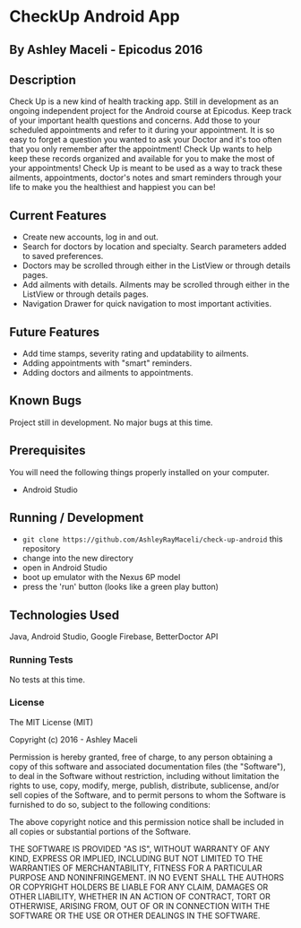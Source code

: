 # CheckUp Android App
## By Ashley Maceli - Epicodus 2016

## Description

Check Up is a new kind of health tracking app. Still in development as an ongoing independent project for the Android course at Epicodus. Keep track of your important health questions and concerns. Add those to your scheduled appointments and refer to it during your appointment. It is so easy to forget a question you wanted to ask your Doctor and it's too often that you only remember after the appointment! Check Up wants to help keep these records organized and available for you to make the most of your appointments! Check Up is meant to be used as a way to track these ailments, appointments, doctor's notes and smart reminders through your life to make you the healthiest and happiest you can be!

## Current Features
* Create new accounts, log in and out.
* Search for doctors by location and specialty. Search parameters added to saved preferences.
* Doctors may be scrolled through either in the ListView or through details pages.
* Add ailments with details. Ailments may be scrolled through either in the ListView or through details pages.
* Navigation Drawer for quick navigation to most important activities.

## Future Features

* Add time stamps, severity rating and updatability to ailments.
* Adding appointments with "smart" reminders.
* Adding doctors and ailments to appointments.

## Known Bugs

Project still in development. No major bugs at this time.

## Prerequisites

You will need the following things properly installed on your computer.

* Android Studio

## Running / Development

* `git clone https://github.com/AshleyRayMaceli/check-up-android` this repository
* change into the new directory
* open in Android Studio
* boot up emulator with the Nexus 6P model
* press the 'run' button (looks like a green play button)

## Technologies Used

Java, Android Studio, Google Firebase, BetterDoctor API

### Running Tests

No tests at this time.

### License

The MIT License (MIT)

Copyright (c) 2016 - Ashley Maceli

Permission is hereby granted, free of charge, to any person obtaining a copy
of this software and associated documentation files (the "Software"), to deal
in the Software without restriction, including without limitation the rights
to use, copy, modify, merge, publish, distribute, sublicense, and/or sell
copies of the Software, and to permit persons to whom the Software is
furnished to do so, subject to the following conditions:

The above copyright notice and this permission notice shall be included in all
copies or substantial portions of the Software.

THE SOFTWARE IS PROVIDED "AS IS", WITHOUT WARRANTY OF ANY KIND, EXPRESS OR
IMPLIED, INCLUDING BUT NOT LIMITED TO THE WARRANTIES OF MERCHANTABILITY,
FITNESS FOR A PARTICULAR PURPOSE AND NONINFRINGEMENT. IN NO EVENT SHALL THE
AUTHORS OR COPYRIGHT HOLDERS BE LIABLE FOR ANY CLAIM, DAMAGES OR OTHER
LIABILITY, WHETHER IN AN ACTION OF CONTRACT, TORT OR OTHERWISE, ARISING FROM,
OUT OF OR IN CONNECTION WITH THE SOFTWARE OR THE USE OR OTHER DEALINGS IN THE
SOFTWARE.
